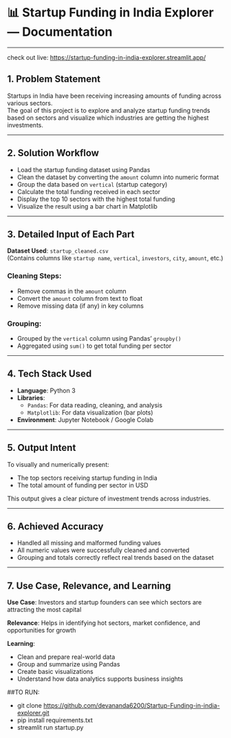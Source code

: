 # 📊 Startup Funding in India Explorer — Documentation

---
check out live:
https://startup-funding-in-india-explorer.streamlit.app/

## 1. Problem Statement

Startups in India have been receiving increasing amounts of funding across various sectors.  
The goal of this project is to explore and analyze startup funding trends based on sectors and visualize which industries are getting the highest investments.

---

## 2. Solution Workflow

- Load the startup funding dataset using Pandas  
- Clean the dataset by converting the `amount` column into numeric format  
- Group the data based on `vertical` (startup category)  
- Calculate the total funding received in each sector  
- Display the top 10 sectors with the highest total funding  
- Visualize the result using a bar chart in Matplotlib  

---

## 3. Detailed Input of Each Part

**Dataset Used**: `startup_cleaned.csv`  
(Contains columns like `startup name`, `vertical`, `investors`, `city`, `amount`, etc.)

### Cleaning Steps:
- Remove commas in the `amount` column  
- Convert the `amount` column from text to float  
- Remove missing data (if any) in key columns  

### Grouping:
- Grouped by the `vertical` column using Pandas’ `groupby()`  
- Aggregated using `sum()` to get total funding per sector  

---

## 4. Tech Stack Used

- **Language**: Python 3  
- **Libraries**:
  - `Pandas`: For data reading, cleaning, and analysis  
  - `Matplotlib`: For data visualization (bar plots)  
- **Environment**: Jupyter Notebook / Google Colab  

---

## 5. Output Intent

To visually and numerically present:
- The top sectors receiving startup funding in India  
- The total amount of funding per sector in USD  

This output gives a clear picture of investment trends across industries.

---

## 6. Achieved Accuracy

- Handled all missing and malformed funding values  
- All numeric values were successfully cleaned and converted  
- Grouping and totals correctly reflect real trends based on the dataset  

---

## 7. Use Case, Relevance, and Learning

**Use Case**: Investors and startup founders can see which sectors are attracting the most capital  

**Relevance**: Helps in identifying hot sectors, market confidence, and opportunities for growth  

**Learning**:
- Clean and prepare real-world data  
- Group and summarize using Pandas  
- Create basic visualizations  
- Understand how data analytics supports business insights  

##TO RUN:
- git clone https://github.com/devananda6200/Startup-Funding-in-india-explorer.git
- pip install requirements.txt
- streamlit run startup.py

